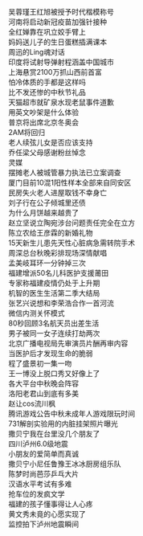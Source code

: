 吴蓉瑾王红旭被授予时代楷模称号  
河南将启动新冠疫苗加强针接种  
全红婵靠在巩立姣手臂上  
妈妈送儿子的生日蛋糕插满课本  
周迅的Ling魂对话  
印度将试射导弹射程涵盖中国城市  
上海悬赏2100万抓山西前首富  
怕冷体质的手都是这样吗  
比不发还惨的中秋节礼品  
天猫超市就矿泉水现老鼠事件道歉  
用英文吵架是什么体验  
普京将出席北京冬奥会  
2AM将回归  
老人续弦儿女是否应该支持  
乔任梁父母感谢粉丝悼念  
灵媒  
摆摊老人被城管暴力执法已立案调查  
厦门目前10混1阳性样本全部来自同安区  
民房失火老人进屋取钱不幸身亡  
刘子行在公子倾城里还债  
为什么月饼越来越贵了  
赵立坚说立陶宛涉台问题责任完全在立方  
陈立农给王彦霖的新婚礼物  
15天新生儿患先天性心脏病急需转院手术  
周深总台秋晚彩排现场深情献唱  
孟美岐耳环一分钟掉三次  
福建增派50名儿科医护支援莆田  
专家称福建疫情仍处于上升期  
机智的医生生活第二季大结局  
张艺兴说想和李荣浩合作一首河流  
微信内测关怀模式  
80秒回顾3名航天员出差生活  
男子被同一女子连续打劫两次  
北京广播电视局先审演员片酬再审内容  
当医护后才发现生命的脆弱  
程了盛景初一集一吻  
王一博没上脱口秀又好像上了  
各大平台中秋晚会阵容  
洛阳老君山到底有多美  
赵让cos流川枫  
腾讯游戏公告中秋未成年人游戏限玩时间  
731解剖实验用的内脏挂架照片曝光  
撒贝宁我在台里没几个朋友了  
四川泸州6.0级地震  
小朋友的爱简单而真诚  
撒贝宁小尼任鲁豫王冰冰厨房组乐队  
陈梦时尚芭莎乒乓大片  
汉语水平考试有多难  
抢车位的发疯文学  
福建的孩子懂事得让人心疼  
黄文秀未竟的心愿实现了  
监控拍下泸州地震瞬间  
